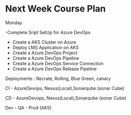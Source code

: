# Next Week Course Plan 

Monday 

  -Complete Sript SetUp for Azure DevOps
  
  - Create a AKS Cluster on Azure
  - Deploy LMS Application on AKS
  - Create a Azure DevOps Project
  - Create a Azure DevOps Pipeline
  - Create a Azure DevOps Service Connection
  - Create a Azure DevOps Release Pipeline

  Deployments : Recrate, Rolling, Blue Green, canary 

  CI - AzureDevops, Nexus(Local),Sonarqube (sonar Cube)

  CD - AzureDevops, Nexus(Local),Sonarqube (sonar Cube)

  Dev - QA - Prod (AKS)